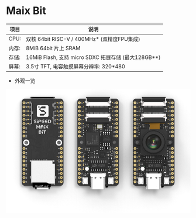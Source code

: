 # Maix Bit


| 项目 | 说明 |
| ---- | ---- |
|CPU: |双核 64bit RISC-V / 400MHz* (双精度FPU集成)|
|内存: |8MiB 64bit 片上 SRAM|
|存储: |16MiB Flash, 支持 micro SDXC 拓展存储 (最大128GB**)|
|屏幕: |3.5寸 TFT, 电容触摸屏幕分辨率: 320\*480 |


- 外观一览

![Maix Bit](../../assets/hardware//maix_bit/BiT.png)
